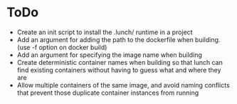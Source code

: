 # ToDo

- Create an init script to install the .lunch/ runtime in a project
- Add an argument for adding the path to the dockerfile when building. (use -f option on docker build)
- Add an argument for specifying the image name when building
- Create deterministic container names when building so that lunch can find existing containers without having to guess what and where they are
- Allow multiple containers of the same image, and avoid naming conflicts that prevent those duplicate container instances from running
